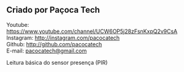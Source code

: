 ## Criado por Paçoca Tech  
 
Youtube: https://www.youtube.com/channel/UCW6OP5j28zFsnKxpQ2v9CsA  
Instagram: http://instagram.com/pacocatech  
Github: http://github.com/pacocatech  
E-mail: pacocatech@gmail.com  
 
 
Leitura básica do sensor presença (PIR)

